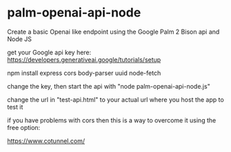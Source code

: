 # palm-openai-api-node
Create a basic Openai like endpoint using the Google Palm 2 Bison api and Node JS

get your Google api key here: https://developers.generativeai.google/tutorials/setup

npm install express cors body-parser uuid node-fetch

change the key, then start the api with "node palm-openai-api-node.js"

change the url in "test-api.html" to your actual url where you host the app to test it

if you have problems with cors then this is a way to overcome it using the free option:

https://www.cotunnel.com/
